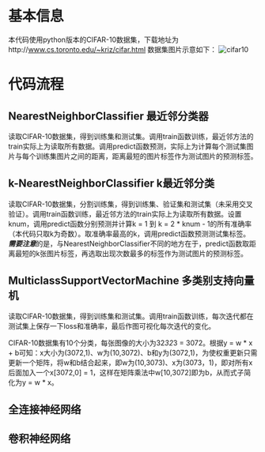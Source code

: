 # 基本信息
本代码使用python版本的CIFAR-10数据集，下载地址为http://www.cs.toronto.edu/~kriz/cifar.html 数据集图片示意如下：
![cifar10](https://user-images.githubusercontent.com/116711111/197977393-5531bdff-ef91-4521-afc9-a8766fb6adfe.jpg)

# 代码流程
## NearestNeighborClassifier 最近邻分类器
读取CIFAR-10数据集，得到训练集和测试集。调用train函数训练，最近邻方法的train实际上为读取所有数据。调用predict函数预测，实际上为计算每个测试集图片与每个训练集图片之间的距离，距离最短的图片标签作为测试图片的预测标签。
## k-NearestNeighborClassifier k最近邻分类
读取CIFAR-10数据集，分割训练集，得到训练集、验证集和测试集（未采用交叉验证）。调用train函数训练，最近邻方法的train实际上为读取所有数据。设置knum，调用predict函数分别预测并计算k = 1 到 k = 2 * knum - 1的所有准确率（本代码只取k为奇数）。取准确率最高的k，调用predict函数预测测试集标签。
***需要注意***的是，与NearestNeighborClassifier不同的地方在于，predict函数取距离最短的k张图片标签，再选取出现次数最多的标签作为测试图片的预测标签。
## MulticlassSupportVectorMachine 多类别支持向量机
读取CIFAR-10数据集，得到训练集和测试集。调用train函数训练，每次迭代都在测试集上保存一下loss和准确率，最后作图可视化每次迭代的变化。

CIFAR-10数据集有10个分类，每张图像的大小为32*32*3 = 3072。根据y = w * x + b可知：x大小为(3072,1)、w为(10,3072)、b和y为(3072,1)，为使权重更新只需更新一个矩阵，将w和b结合起来，即w为(10,3073)、x为(3073，1)，即对所有x后面加入一个x[3072,0] = 1，这样在矩阵乘法中w[10,3072]即为b，从而式子简化为y = w * x。
## 全连接神经网络

## 卷积神经网络

